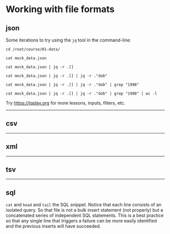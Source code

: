 # Working with file formats

## json

Some iterations to try using the `jq` tool in the command-line:

```
cd /root/course/01-data/

cat mock_data.json

cat mock_data.json | jq -r .[]

cat mock_data.json | jq -r .[] | jq -r ."dob"

cat mock_data.json | jq -r .[] | jq -r ."dob" | grep "1998"

cat mock_data.json | jq -r .[] | jq -r ."dob" | grep "1998" | wc -l
```

Try https://jqplay.org for more lessons, inputs, filters, etc.

- - - - -

## csv

- - - - -

## xml

- - - - -

## tsv

- - - - -

## sql

`cat` and `head` and `tail` the SQL snippet. Notice that each line consists of an isolated query.
So that file is not a bulk insert statement (not properly) but a concatenated series of independent
SQL statements. This is a best practice so that any single line that triggers a failure can be more
easily identified and the previous inserts will have succeeded.
